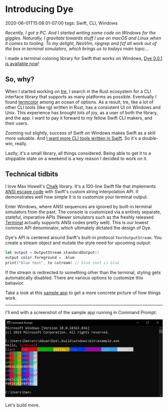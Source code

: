 # Introducing Dye
2020-06-01T15:08:01-07:00
tags: Swift, CLI, Windows

*Recently, I got a PC. And I started writing some code on Windows for the
giggles. Naturally, I gravitate towards stuff I use on macOS and Linux when it
comes to tooling. To my delight, NeoVim, ripgrep and fzf all work out of the box
in terminal simulators, which brings us to todays main topic...*

I made a terminal coloring library for Swift that works on Windows, 
[Dye 0.0.1 is available now][Dye 0.0.1]!

## So, why?

When I started working on [tre](https://github.com/dduan/tre), I search in the
Rust ecosystem for a CLI interface library that supports as many platforms as
possible. Eventually I found [termcolor][] among an ocean of options. As
a result, tre, like a lot of other CLI tools (like rg) written in Rust, has
a consistent UI on Windows and Unix. This experience has brought lots of joy, as
a user of both the library, and the app. I want to pay it forward to my fellow
Swift CLI makers, and their users.

Zooming out slightly, success of Swift on Windows makes Swift as a skill more
valuable. And [I want more CLI tools written in Swift][CLI]. So it's
a double-win, really.

Lastly, it's a small library, all things considered. Being able to get it to
a shippable state on a weekend is a key reason I decided to work on it.

## Technical tidbits

I love Max Howell's [Chalk][] library. It's a 100-line Swift file that
implements [ANSI escape code][ANSI] with Swift's custom string interpolation
API. It demonstrates well how simple it is to customize your terminal output.

Enter Windows, where ANSI sequences are ignored by built-in terminal simulators
from the past. The console is customized via a entirely separate, stateful,
imperative APIs (Newer simulators such as the freshly released [Terminal]()
actually supports ANSI codes pretty well). This is our lowest common API
denominator, which ultimately dictated the design of Dye.

Dye's API is centered around Swift's built-in protocol `TextOutputStream`. You
create a stream object and mutate the style need for upcoming output:

```swift
let output = OutputStream.standardOutput()
output.color.foreground = .blue
print("blue text", to &stream) // blue text is blue
```

If the stream is redirected to something other than the terminal, styling gets
automatically disabled. There are various options to customize this behavior.

Take a look at this [sample app][] to get a more concrete picture of
how things work.

***

I'll end with a screenshot of the sample app running in Command Prompt:

![Dye sample app running in Windows Command Prompt](/assets/2020/06/01/windows-example-screenshot.jpg)

Let's build more.

[termcolor]: https://github.com/BurntSushi/termcolor
[Dye 0.0.1]: https://github.com/dduan/Dye/releases/tag/0.0.1
[CLI]: https://duan.ca/2019/01/20/kick-ass-cli-tools-in-swift/
[Chalk]: https://github.com/mxcl/Chalk
[ANSI]: https://en.wikipedia.org/wiki/ANSI_escape_code
[Terminal]: https://github.com/microsoft/terminal
[sample app]: https://github.com/dduan/Dye/blob/master/Examples/main.swift
